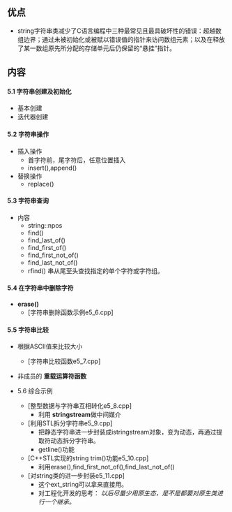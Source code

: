 ##  优点
+ string字符串类减少了C语言编程中三种最常见且最具破坏性的错误：超越数组边界；通过未被初始化或被赋以错误值的指针来访问数组元素；以及在释放了某一数组原先所分配的存储单元后仍保留的“悬挂”指针。

##  内容
#### 5.1 字符串创建及初始化
+ 基本创建
+ 迭代器创建

#### 5.2 字符串操作
+ 插入操作
	+ 首字符前，尾字符后，任意位置插入 
	+ insert(),append()
+ 替换操作
	+ replace()

#### 5.3 字符串查询
+ 内容
	+ string::npos
	+ find()
	+ find_last_of()
	+ find_first_of()
	+ find_first_not_of()
	+ find_last_not_of()
	+ rfind() 串从尾至头查找指定的单个字符或字符组。

#### 5.4 在字符串中删除字符
+ **erase()**
	+ [字符串删除函数示例e5_6.cpp]

#### 5.5 字符串比较
+ 根据ASCII值来比较大小
	+ [字符串比较函数e5_7.cpp]
+ 非成员的 **重载运算符函数**

+ 5.6 综合示例
	+ [整型数据与字符串互相转化e5_8.cpp]
		+ 利用 **stringstream**做中间媒介
	+ [利用STL拆分字符串e5_9.cpp]
		+ 把静态字符串进一步封装成istringstream对象，变为动态，再通过提取符动态拆分字符串。
		+ getline()功能
	+ [C++STL实现的string trim()功能e5_10.cpp]
		+ 利用erase(),find_first_not_of(),find_last_not_of()
	+ [对string类的进一步封装e5_11.cpp]
		+ 这个ext_string可以拿来直接用。
		+ 对工程化开发的思考： *以后尽量少用原生态，是不是都要对原生类进行一个继承。*
